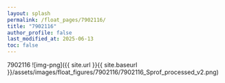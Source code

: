 ```yaml
---
layout: splash
permalink: /float_pages/7902116/
title: "7902116"
author_profile: false
last_modified_at: 2025-06-13
toc: false
---
```

 
7902116
![img-png]({{ site.url }}{{ site.baseurl }}/assets/images/float_figures/7902116/7902116_Sprof_processed_v2.png)